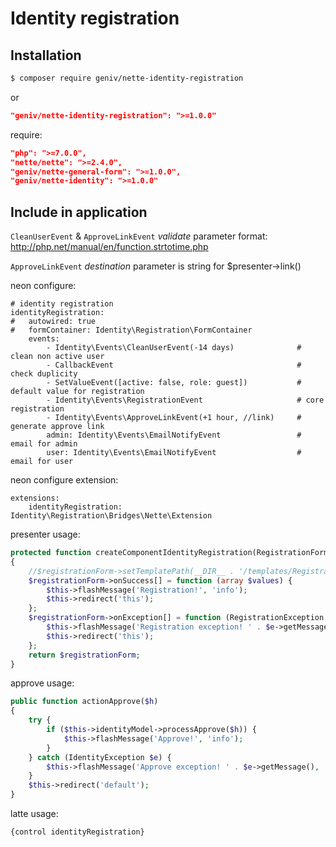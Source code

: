 Identity registration
=====================

Installation
------------

```sh
$ composer require geniv/nette-identity-registration
```
or
```json
"geniv/nette-identity-registration": ">=1.0.0"
```

require:
```json
"php": ">=7.0.0",
"nette/nette": ">=2.4.0",
"geniv/nette-general-form": ">=1.0.0",
"geniv/nette-identity": ">=1.0.0"
```

Include in application
----------------------

`CleanUserEvent` & `ApproveLinkEvent` _validate_ parameter format: http://php.net/manual/en/function.strtotime.php

`ApproveLinkEvent` _destination_ parameter is string for $presenter->link()

neon configure:
```neon
# identity registration
identityRegistration:
#   autowired: true
#   formContainer: Identity\Registration\FormContainer
    events:
        - Identity\Events\CleanUserEvent(-14 days)              # clean non active user
        - CallbackEvent                                         # check duplicity
        - SetValueEvent([active: false, role: guest])           # default value for registration
        - Identity\Events\RegistrationEvent                     # core registration
        - Identity\Events\ApproveLinkEvent(+1 hour, //link)     # generate approve link
        admin: Identity\Events\EmailNotifyEvent                 # email for admin
        user: Identity\Events\EmailNotifyEvent                  # email for user
```

neon configure extension:
```neon
extensions:
    identityRegistration: Identity\Registration\Bridges\Nette\Extension
```

presenter usage:
```php
protected function createComponentIdentityRegistration(RegistrationForm $registrationForm): RegistrationForm
{
    //$registrationForm->setTemplatePath(__DIR__ . '/templates/RegistrationForm.latte');
    $registrationForm->onSuccess[] = function (array $values) {
        $this->flashMessage('Registration!', 'info');
        $this->redirect('this');
    };
    $registrationForm->onException[] = function (RegistrationException $e) {
        $this->flashMessage('Registration exception! ' . $e->getMessage(), 'danger');
        $this->redirect('this');
    };
    return $registrationForm;
}
```

approve usage:
```php
public function actionApprove($h)
{
    try {
        if ($this->identityModel->processApprove($h)) {
            $this->flashMessage('Approve!', 'info');
        }
    } catch (IdentityException $e) {
        $this->flashMessage('Approve exception! ' . $e->getMessage(), 'danger');
    }
    $this->redirect('default');
}
```

latte usage:
```latte
{control identityRegistration}
```
